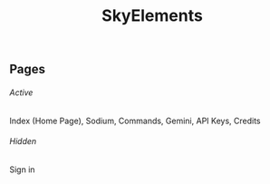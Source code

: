 <p align="center">
    <h1 align="center">SkyElements</h1>
</p>
<br/>

## Pages
###### Active
Index (Home Page), Sodium, Commands, Gemini, API Keys, Credits

###### Hidden
Sign in
